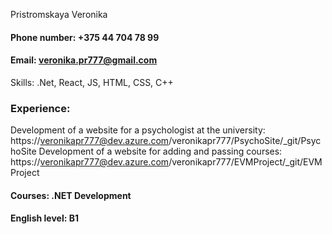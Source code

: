 Pristromskaya Veronika

#### Phone number: +375 44 704 78 99
#### Email: veronika.pr777@gmail.com

Skills: .Net, React, JS, HTML, CSS, C++

### Experience: ###
Development of a website for a psychologist at the university: https://veronikapr777@dev.azure.com/veronikapr777/PsychoSite/_git/PsychoSite
Development of a website for adding and passing courses: https://veronikapr777@dev.azure.com/veronikapr777/EVMProject/_git/EVMProject

#### Courses: .NET Development
#### English level: B1